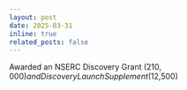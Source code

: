 ```yaml
---
layout: post
date: 2025-03-31
inline: true
related_posts: false
---
```

Awarded an NSERC Discovery Grant ($210,000) and Discovery Launch Supplement ($12,500)